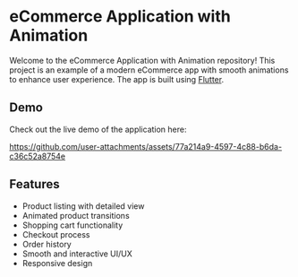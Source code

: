 # eCommerce Application with Animation

Welcome to the eCommerce Application with Animation repository! This project is an example of a modern eCommerce app with smooth animations to enhance user experience. The app is built using [Flutter](https://flutter.dev/).



## Demo

Check out the live demo of the application here: 

https://github.com/user-attachments/assets/77a214a9-4597-4c88-b6da-c36c52a8754e



## Features

- Product listing with detailed view
- Animated product transitions
- Shopping cart functionality
- Checkout process
- Order history
- Smooth and interactive UI/UX
- Responsive design

